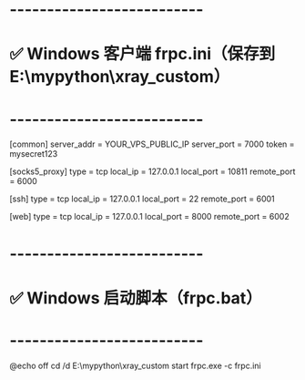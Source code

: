 # --------------------------
# ✅ Windows 客户端 frpc.ini（保存到 E:\mypython\xray_custom）
# --------------------------
[common]
server_addr = YOUR_VPS_PUBLIC_IP
server_port = 7000
token = mysecret123

[socks5_proxy]
type = tcp
local_ip = 127.0.0.1
local_port = 10811
remote_port = 6000

[ssh]
type = tcp
local_ip = 127.0.0.1
local_port = 22
remote_port = 6001

[web]
type = tcp
local_ip = 127.0.0.1
local_port = 8000
remote_port = 6002


# --------------------------
# ✅ Windows 启动脚本（frpc.bat）
# --------------------------
@echo off
cd /d E:\mypython\xray_custom
start frpc.exe -c frpc.ini
